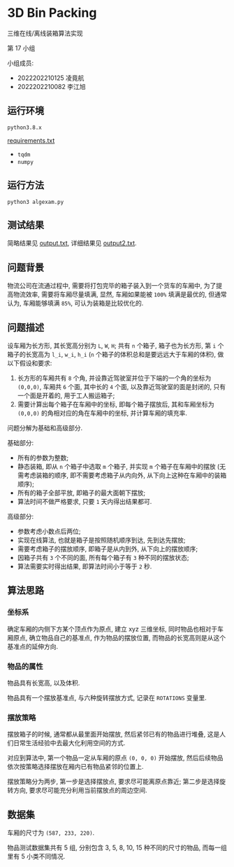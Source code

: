 # 3D Bin Packing

三维在线/离线装箱算法实现

第 17 小组

小组成员:

- 2022202210125 凌竟航
- 2022202210082 李江旭

## 运行环境

`python3.8.x`

[requirements.txt](requirements.txt)

- `tqdm`
- `numpy`

## 运行方法

`python3 algexam.py`

## 测试结果

简略结果见 [output.txt](output.txt), 详细结果见 [output2.txt](output2.txt).

## 问题背景

物流公司在流通过程中, 需要将打包完毕的箱子装入到一个货车的车厢中, 为了提高物流效率, 需要将车厢尽量填满, 显然, 车厢如果能被 `100%` 填满是最优的, 但通常认为, 车厢能够填满 `85%`, 可认为装箱是比较优化的.

## 问题描述

设车厢为长方形, 其长宽高分别为 `L`, `W`, `H`; 共有 `n` 个箱子, 箱子也为长方形, 第 `i` 个箱子的长宽高为 `l_i`, `w_i`, `h_i` (`n` 个箱子的体积总和是要远远大于车厢的体积), 做以下假设和要求:

1. 长方形的车厢共有 `8` 个角, 并设靠近驾驶室并位于下端的一个角的坐标为 `(0,0,0)`, 车厢共 `6` 个面, 其中长的 `4` 个面, 以及靠近驾驶室的面是封闭的, 只有一个面是开着的, 用于工人搬运箱子;
2. 需要计算出每个箱子在车厢中的坐标, 即每个箱子摆放后, 其和车厢坐标为 `(0,0,0)` 的角相对应的角在车厢中的坐标, 并计算车厢的填充率.

问题分解为基础和高级部分.

基础部分:

- 所有的参数为整数;
- 静态装箱, 即从 `n` 个箱子中选取 `m` 个箱子, 并实现 `m` 个箱子在车厢中的摆放 (无需考虑装箱的顺序, 即不需要考虑箱子从内向外, 从下向上这种在车厢中的装箱顺序);
- 所有的箱子全部平放, 即箱子的最大面朝下摆放;
- 算法时间不做严格要求, 只要 `1` 天内得出结果都可.

高级部分:

- 参数考虑小数点后两位;
- 实现在线算法, 也就是箱子是按照随机顺序到达, 先到达先摆放;
- 需要考虑箱子的摆放顺序, 即箱子是从内到外, 从下向上的摆放顺序;
- 因箱子共有 `3` 个不同的面, 所有每个箱子有 `3` 种不同的摆放状态;
- 算法需要实时得出结果, 即算法时间小于等于 `2` 秒.

## 算法思路

### 坐标系

确定车厢的内侧下方某个顶点作为原点, 建立 xyz 三维坐标, 同时物品也相对于车厢原点, 确立物品自己的基准点, 作为物品的摆放位置, 而物品的长宽高则是从这个基准点的延伸方向.

### 物品的属性

物品具有长宽高, 以及体积.

物品具有一个摆放基准点, 与六种旋转摆放方式, 记录在 `ROTATIONS` 变量里.

### 摆放策略

摆放箱子的时候, 通常都从最里面开始摆放, 然后紧邻已有的物品进行堆叠, 这是人们日常生活经验中去最大化利用空间的方式.

对应到算法中, 第一个物品一定从车厢的原点 `(0, 0, 0)` 开始摆放, 然后后续物品依次按策略选择摆放在厢内已有物品紧邻的位置上.

摆放策略分为两步, 第一步是选择摆放点, 要求尽可能离原点靠近; 第二步是选择旋转方向, 要求尽可能充分利用当前摆放点的周边空间.

## 数据集

车厢的尺寸为 `(587, 233, 220)`.

物品测试数据集共有 5 组, 分别包含 3, 5, 8, 10, 15 种不同的尺寸的物品, 而每一组里有 5 小类不同情况.
